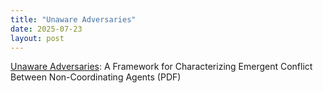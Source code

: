 ```yaml
---
title: "Unaware Adversaries"
date: 2025-07-23
layout: post
---
```

[Unaware Adversaries](https://www.paperclipmaximizer.ai/Unaware_Adversaries.pdf): A Framework for Characterizing Emergent
Conflict Between Non-Coordinating Agents (PDF)
